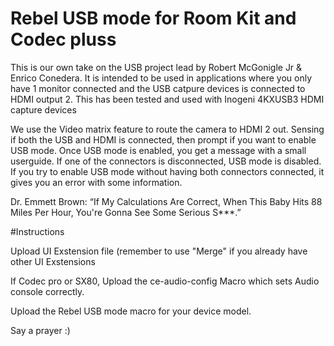 # Rebel USB mode for Room Kit and Codec pluss
This is our own take on the USB project lead by Robert McGonigle Jr & Enrico Conedera. It is intended to be used in applications where you only have 1 monitor connected and the USB catpure devices is connected to HDMI output 2.
This has been tested and used with Inogeni 4KXUSB3 HDMI capture devices

We use the Video matrix feature to route the camera to HDMI 2 out.
Sensing if both the USB and HDMI is connected, then prompt if you want to enable USB mode.
Once USB mode is enabled, you get a message with a small userguide.
If one of the connectors is disconnected, USB mode is disabled.
If you try to enable USB mode without having both connectors connected, it gives you an error with some information.

Dr. Emmett Brown:
“If My Calculations Are Correct, When This Baby Hits 88 Miles Per Hour, You're Gonna See Some Serious S***.”


#Instructions

Upload UI Exstension file (remember to use "Merge" if you already have other UI Exstensions

If Codec pro or SX80, Upload the ce-audio-config Macro which sets Audio console correctly.

Upload the Rebel USB mode macro for your device model.

Say a prayer :)
